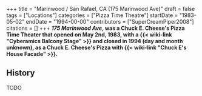 +++
title = "Marinwood / San Rafael, CA (175 Marinwood Ave)"
draft = false
tags = ["Locations"]
categories = ["Pizza Time Theatre"]
startDate = "1983-05-02"
endDate = "1994-00-00"
contributors = ["SuperCreamPiper2008"]
citations = []
+++
***175 Marinwood Ave*, was a Chuck E. Cheese's Pizza Time Theater that opened on May 2nd, 1983, with a {{< wiki-link "Cyberamics Balcony Stage" >}} and closed in 1994 (day and month unknown), as a Chuck E. Cheese's Pizza with {{< wiki-link "Chuck E's House Facade" >}}.**

## History

TODO
